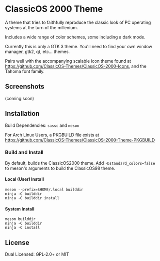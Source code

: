 # ClassicOS 2000 Theme

A theme that tries to faithfully reproduce the classic look of PC operating systems at the turn of the millenium.

Includes a wide range of color schemes, some including a dark mode.

Currently this is only a GTK 3 theme. You'll need to find your own window manager, gtk2, qt, etc... themes.

Pairs well with the accompanying scalable icon theme found at https://github.com/ClassicOS-Themes/ClassicOS-2000-Icons, and the Tahoma font family.

## Screenshots

(coming soon)


## Installation

Build Dependencies: `sassc` and `meson`

For Arch Linux Users, a PKGBUILD file exists at https://github.com/ClassicOS-Themes/ClassicOS-2000-Theme-PKGBUILD

### Build and Install ###

By default, builds the ClassicOS2000 theme. Add `-Dstandard_colors=false` to meson's arguments to build the ClassicOS98 theme.

#### Local (User) Install ####
```
meson --prefix=$HOME/.local builddir
ninja -C builddir
ninja -C builddir install
```

#### System Install ####

```
meson builddir
ninja -C builddir
ninja -C install
```

## License

Dual Licensed: GPL-2.0+ or MIT